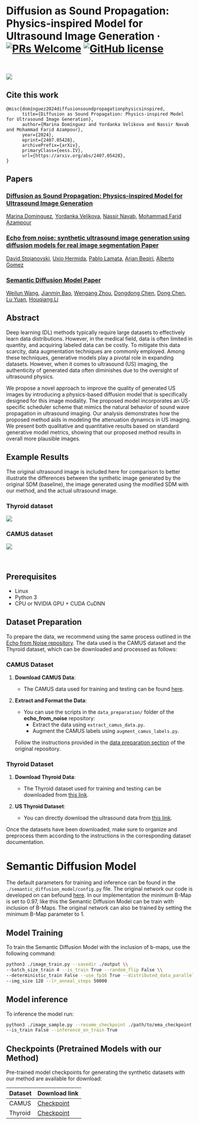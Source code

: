 # Diffusion as Sound Propagation: Physics-inspired Model for Ultrasound Image Generation &middot; [![PRs Welcome](https://img.shields.io/badge/PRs-welcome-brightgreen.svg?style=flat-square)](http://makeapullrequest.com) [![GitHub license](https://img.shields.io/badge/license-MIT-blue.svg?style=flat-square)](https://github.com/marinadominguez/diffusion-for-us-images/blob/main/LICENSE) 

&nbsp;

<img src='./README_assets/sdm_with&withoutBmaps.png'>  

## Cite this work

```
@misc{domínguez2024diffusionsoundpropagationphysicsinspired,
      title={Diffusion as Sound Propagation: Physics-inspired Model for Ultrasound Image Generation}, 
      author={Marina Domínguez and Yordanka Velikova and Nassir Navab and Mohammad Farid Azampour},
      year={2024},
      eprint={2407.05428},
      archivePrefix={arXiv},
      primaryClass={eess.IV},
      url={https://arxiv.org/abs/2407.05428}, 
}
```

## Papers

### [Diffusion as Sound Propagation: Physics-inspired Model for Ultrasound Image Generation](https://doi.org/10.48550/arXiv.2407.05428)

[Marina Domínguez](https://scholar.google.com/citations?hl=en&view_op=list_works&gmla=ALUCkoUmoNFKeWJpBKMIKg1oPcr9mi40bkt-fYDgi9oy5EydUt3lajYPkMce28dZYyUpqseasvyY7Umu44zbyQ&user=WnjMdXkAAAAJ), [Yordanka Velikova](https://scholar.google.com/citations?user=-N2d-8QAAAAJ&hl=en&oi=ao), [Nassir Navab](https://scholar.google.com/citations?user=kzoVUPYAAAAJ&hl=en&oi=ao), [Mohammad Farid Azampour](https://scholar.google.com/citations?user=MQcHEBsAAAAJ&hl=en&oi=ao)

### [Echo from noise: synthetic ultrasound image generation using diffusion models for real image segmentation Paper](https://link.springer.com/chapter/10.1007/978-3-031-44521-7_4)

[David Stojanovski](https://scholar.google.com/citations?user=6A_chPAAAAAJ&hl=en), [Uxio Hermida](https://scholar.google.com/citations?hl=en&user=6DkZyrXMyKEC), [Pablo Lamata](https://scholar.google.com/citations?hl=en&user=H98n1tsAAAAJ), [Arian Beqiri](https://scholar.google.com/citations?hl=en&user=osD0r24AAAAJ&view_op=list_works&sortby=pubdate), [Alberto Gomez](https://scholar.google.com/citations?hl=en&user=T4fP_swAAAAJ&view_op=list_works&sortby=pubdate)

### [Semantic Diffusion Model Paper](https://arxiv.org/abs/2207.00050)

[Weilun Wang](https://scholar.google.com/citations?hl=zh-CN&user=YfV4aCQAAAAJ), [Jianmin Bao](https://scholar.google.com/citations?hl=zh-CN&user=hjwvkYUAAAAJ), [Wengang Zhou](https://scholar.google.com/citations?hl=zh-CN&user=8s1JF8YAAAAJ), [Dongdong Chen](https://scholar.google.com/citations?hl=zh-CN&user=sYKpKqEAAAAJ), [Dong Chen](https://scholar.google.com/citations?hl=zh-CN&user=_fKSYOwAAAAJ), [Lu Yuan](https://scholar.google.com/citations?hl=zh-CN&user=k9TsUVsAAAAJ), [Houqiang Li](https://scholar.google.com/citations?hl=zh-CN&user=7sFMIKoAAAAJ)

## Abstract

Deep learning (DL) methods typically require large datasets to effectively learn data distributions. However, in the medical field, data is often limited in quantity, and acquiring labeled data can be costly. To mitigate this data scarcity, data augmentation techniques are commonly employed. Among these techniques, generative models play a pivotal role in expanding datasets. However, when it comes to ultrasound (US) imaging, the authenticity of generated data often diminishes due to the oversight of ultrasound physics.

We propose a novel approach to improve the quality of generated US images by introducing a physics-based diffusion model that is specifically designed for this image modality. The proposed model incorporates an US-specific scheduler scheme that mimics the natural behavior of sound wave propagation in ultrasound imaging. Our analysis demonstrates how the proposed method aids in modeling the attenuation dynamics in US imaging. We present both qualitative and quantitative results based on standard generative model metrics, showing that our proposed method results in overall more plausible images.

## Example Results

The original ultrasound image is included here for comparison to better illustrate the differences between the synthetic image generated by the original SDM (baseline), the image generated using the modified SDM with our method, and the actual ultrasound image.

### Thyroid dataset

<img src='./README_assets/camus_results.png'>  

### CAMUS dataset

<img src='./README_assets/thyroid_results.png'>  

&nbsp;

## Prerequisites

- Linux
- Python 3
- CPU or NVIDIA GPU + CUDA CuDNN

## Dataset Preparation

To prepare the data, we recommend using the same process outlined in the [Echo from Noise repository](https://github.com/david-stojanovski/echo_from_noise). The data used is the CAMUS dataset and the Thyroid dataset, which can be downloaded and processed as follows:

### CAMUS Dataset

1. **Download CAMUS Data**:
    - The CAMUS data used for training and testing can be found [here](https://www.creatis.insa-lyon.fr/Challenge/camus/).

2. **Extract and Format the Data**:
    - You can use the scripts in the `data_preparation/` folder of the **echo_from_noise** repository:
        - Extract the data using `extract_camus_data.py`.
        - Augment the CAMUS labels using `augment_camus_labels.py`.

    Follow the instructions provided in the [data preparation section](https://github.com/david-stojanovski/echo_from_noise/tree/master/data_preparation) of the original repository.

### Thyroid Dataset

1. **Download Thyroid Data**:
    - The Thyroid dataset used for training and testing can be downloaded from [this link](https://www.cs.cit.tum.de/camp/publications/segthy-dataset/).

2. **US Thyroid Dataset**:
    - You can directly download the ultrasound data from [this link](https://www.campar.in.tum.de/public_datasets/2022_plosone_eilers/US_data.zip).

Once the datasets have been downloaded, make sure to organize and preprocess them according to the instructions in the corresponding dataset documentation.


# Semantic Diffusion Model

The default parameters for training and inference can be found in the `./semantic_diffusion_model/config.py` file. The original network our code is developed on can befound [here](https://github.com/WeilunWang/semantic-diffusion-model). In our implementation the minimum B-Map is set to 0.97, like this the Semantic Diffusion Model can be train with inclusion of B-Maps. The original network can also be trained by setting the minimum B-Map parameter to 1.

## Model Training

To train the Semantic Diffusion Model with the inclusion of b-maps, use the following command:

```bash
python3 ./image_train.py --savedir ./output \\
--batch_size_train 4 --is_train True --random_flip False \\
--deterministic_train False --use_fp16 True --distributed_data_parallel False \\
--img_size 128 --lr_anneal_steps 50000
```

## Model inference

To inference the model run:

```bash
python3 ./image_sample.py --resume_checkpoint ./path/to/ema_checkpoint.pt \\
--is_train False --inference_on_train True
```

## Checkpoints (Pretrained Models with our Method)
Pre-trained model checkpoints for generating the synthetic datasets with our method are available for download:

|Dataset       |Download link     |
|:-------------|:-----------------|
|CAMUS|[Checkpoint](https://drive.google.com/drive/folders/1JTdglDAZkDYkTTn_y72v7zyazG-t3Ya3?usp=sharing)|
|Thyroid |[Checkpoint](https://drive.google.com/drive/folders/1bIQp5WzRwyt2-J2IqFudNWVrRGyqFYKH?usp=sharing)|
